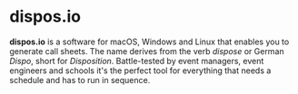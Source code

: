 # dispos.io
**dispos.io** is a software for macOS, Windows and Linux that enables you to generate call sheets. The name derives from the verb _dispose_ or German _Dispo_, short for _Disposition_. Battle-tested by event managers, event engineers and schools it's the perfect tool for everything that needs a schedule and has to run in sequence.
